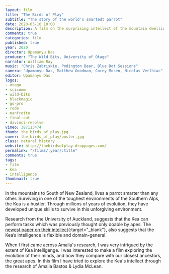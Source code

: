 ```yaml
---
layout: film
title: "The Birds of Play"
subtitle: "The story of the world's smartedt parrot"
date: 2020-03-10 10:00
description: A film on the surprising intellect of the mountain dwelling parrot, Kea
comments: true
categories: film
published: true
year: 2020
director: Upamanyu Das
producer: "The Wild Bits, University of Otago"
narrator: William Ray
music: "Chris Zabriskie, Podington Bear, Blue Dot Sessions"
camera: "Upamanyu Das, Matthew Goodman, Corey Mosen, Nicolas Verlhiac"
editor: Upamanyu Das
logos:
- otago
- scicomm
- wild-bits
- blackmagic
- go-pro
- rode
- manfrotto
- final-cut
- davinci-resolve
vimeo: 387113474
thumb: the_birds_of_play.jpg
cover: the_birds_of_play/poster.jpg
class: natural history
website: http://thebirdsofplay.droppages.com/
permalink: "/films/:year/:title"
comments: true
tags:
- film
- kea
- intelligence
thumbnail: true
---
```


In the mountains to South of New Zealand, lives a parrot smarter than any other. Surviving in one of the toughest environments of the Southern Alps, the Kea is a hustler. Through millions of years of evolution, they have developed unique skills to survive in this unforgiving environment.

Research from the University of Auckland, suggests that the Kea can perform tasks which was previously thought only doable by apes. The [newest paper on their intellect](https://www.nature.com/articles/s41467-020-14695-1){:target="_blank"}, also suggests that the Kea’s intelligence is flexible and domain-general.

When I first came across Amalia's research, I was very intrigued by the extent of Kea intelligenge. I was interested to make a film exploring the evolution of their minds, and how they compare with our closest ancestors, the great apes. In this film I have tried to explore the Kea's intellect through the research of Amalia Bastos & Lydia McLean.